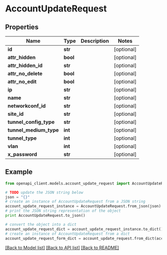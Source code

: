 # AccountUpdateRequest


## Properties

Name | Type | Description | Notes
------------ | ------------- | ------------- | -------------
**id** | **str** |  | [optional] 
**attr_hidden** | **bool** |  | [optional] 
**attr_hidden_id** | **str** |  | [optional] 
**attr_no_delete** | **bool** |  | [optional] 
**attr_no_edit** | **bool** |  | [optional] 
**ip** | **str** |  | [optional] 
**name** | **str** |  | [optional] 
**networkconf_id** | **str** |  | [optional] 
**site_id** | **str** |  | [optional] 
**tunnel_config_type** | **str** |  | [optional] 
**tunnel_medium_type** | **int** |  | [optional] 
**tunnel_type** | **int** |  | [optional] 
**vlan** | **int** |  | [optional] 
**x_password** | **str** |  | [optional] 

## Example

```python
from openapi_client.models.account_update_request import AccountUpdateRequest

# TODO update the JSON string below
json = "{}"
# create an instance of AccountUpdateRequest from a JSON string
account_update_request_instance = AccountUpdateRequest.from_json(json)
# print the JSON string representation of the object
print AccountUpdateRequest.to_json()

# convert the object into a dict
account_update_request_dict = account_update_request_instance.to_dict()
# create an instance of AccountUpdateRequest from a dict
account_update_request_form_dict = account_update_request.from_dict(account_update_request_dict)
```
[[Back to Model list]](../README.md#documentation-for-models) [[Back to API list]](../README.md#documentation-for-api-endpoints) [[Back to README]](../README.md)


